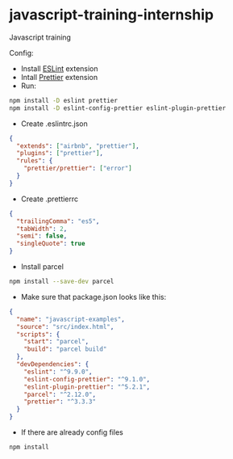 # javascript-training-internship
Javascript training

Config:
- Install [ESLint](https://marketplace.visualstudio.com/items?itemName=dbaeumer.vscode-eslint) extension
- Intall [Prettier](https://marketplace.visualstudio.com/items?itemName=esbenp.prettier-vscode) extension
- Run:
```bash
npm install -D eslint prettier
npm install -D eslint-config-prettier eslint-plugin-prettier
```
- Create .eslintrc.json
```json
{  
  "extends": ["airbnb", "prettier"],  
  "plugins": ["prettier"],  
  "rules": {  
    "prettier/prettier": ["error"]  
  }  
}  
```
- Create .prettierrc
```json
{
  "trailingComma": "es5",
  "tabWidth": 2,
  "semi": false,
  "singleQuote": true
}
```
- Install parcel
```bash
npm install --save-dev parcel
```
- Make sure that package.json looks like this:
```json
{
  "name": "javascript-examples",
  "source": "src/index.html",
  "scripts": {
    "start": "parcel",
    "build": "parcel build"
  },
  "devDependencies": {
    "eslint": "^9.9.0",
    "eslint-config-prettier": "^9.1.0",
    "eslint-plugin-prettier": "^5.2.1",
    "parcel": "^2.12.0",
    "prettier": "^3.3.3"
  }
}
```
- If there are already config files
```bash
npm install
```